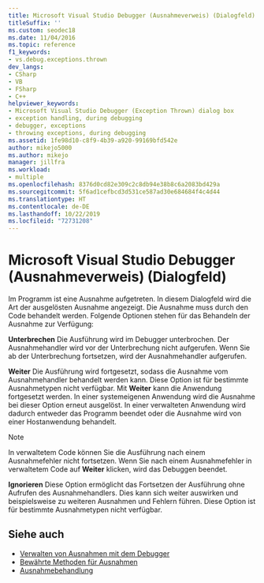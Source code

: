 ```yaml
---
title: Microsoft Visual Studio Debugger (Ausnahmeverweis) (Dialogfeld) | Microsoft-Dokumentation
titleSuffix: ''
ms.custom: seodec18
ms.date: 11/04/2016
ms.topic: reference
f1_keywords:
- vs.debug.exceptions.thrown
dev_langs:
- CSharp
- VB
- FSharp
- C++
helpviewer_keywords:
- Microsoft Visual Studio Debugger (Exception Thrown) dialog box
- exception handling, during debugging
- debugger, exceptions
- throwing exceptions, during debugging
ms.assetid: 1fe98d10-c8f9-4b39-a920-99169bfd542e
author: mikejo5000
ms.author: mikejo
manager: jillfra
ms.workload:
- multiple
ms.openlocfilehash: 8376d0cd82e309c2c8db94e38b8c6a2083bd429a
ms.sourcegitcommit: 5f6ad1cefbcd3d531ce587ad30e684684f4c4d44
ms.translationtype: HT
ms.contentlocale: de-DE
ms.lasthandoff: 10/22/2019
ms.locfileid: "72731208"
---
```

# <a name="microsoft-visual-studio-debugger-exception-thrown-dialog-box"></a>Microsoft Visual Studio Debugger (Ausnahmeverweis) (Dialogfeld)
Im Programm ist eine Ausnahme aufgetreten. In diesem Dialogfeld wird die Art der ausgelösten Ausnahme angezeigt. Die Ausnahme muss durch den Code behandelt werden. Folgende Optionen stehen für das Behandeln der Ausnahme zur Verfügung:

 **Unterbrechen** Die Ausführung wird im Debugger unterbrochen. Der Ausnahmehandler wird vor der Unterbrechung nicht aufgerufen. Wenn Sie ab der Unterbrechung fortsetzen, wird der Ausnahmehandler aufgerufen.

 **Weiter** Die Ausführung wird fortgesetzt, sodass die Ausnahme vom Ausnahmehandler behandelt werden kann. Diese Option ist für bestimmte Ausnahmetypen nicht verfügbar. Mit **Weiter** kann die Anwendung fortgesetzt werden. In einer systemeigenen Anwendung wird die Ausnahme bei dieser Option erneut ausgelöst. In einer verwalteten Anwendung wird dadurch entweder das Programm beendet oder die Ausnahme wird von einer Hostanwendung behandelt.

> [!NOTE]
> In verwaltetem Code können Sie die Ausführung nach einem Ausnahmefehler nicht fortsetzen. Wenn Sie nach einem Ausnahmefehler in verwaltetem Code auf **Weiter** klicken, wird das Debuggen beendet.

 **Ignorieren** Diese Option ermöglicht das Fortsetzen der Ausführung ohne Aufrufen des Ausnahmehandlers. Dies kann sich weiter auswirken und beispielsweise zu weiteren Ausnahmen und Fehlern führen. Diese Option ist für bestimmte Ausnahmetypen nicht verfügbar.

## <a name="see-also"></a>Siehe auch
- [Verwalten von Ausnahmen mit dem Debugger](../debugger/managing-exceptions-with-the-debugger.md)
- [Bewährte Methoden für Ausnahmen](/dotnet/standard/exceptions/best-practices-for-exceptions)
- [Ausnahmebehandlung](/cpp/extensions/exception-handling-cpp-component-extensions)